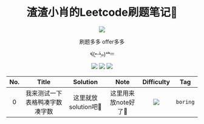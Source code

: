<h1 align="center">渣渣小肖的Leetcode刷题笔记📒</h1>
<div align="center">
    <img src="https://i.loli.net/2019/12/31/o6R5X12KjeNgvwS.png">
    <p>刷题多多 offer多多</p>
    <p>٩(•̤̀ᵕ•̤́๑)ᵒᵏᵎᵎᵎᵎ</p>
  	<img src="https://img.shields.io/badge/-Easy-green">
 	  <img src="https://img.shields.io/badge/-Medium-orange">
    <img src="https://img.shields.io/badge/-Hard-red">
</div>



| No.  |             Title              |      Solution       |        Note         |                      Difficulty                      |   Tag    |
| :--: | :----------------------------: | :-----------------: | :-----------------: | :--------------------------------------------------: | :------: |
|  0   | 我来测试一下表格鸭凑字数凑字数 | 这里就放solution吧🥳 | 这里用来放note好了🥶 | <img src="https://img.shields.io/badge/-Easy-green"> | `boring` |


